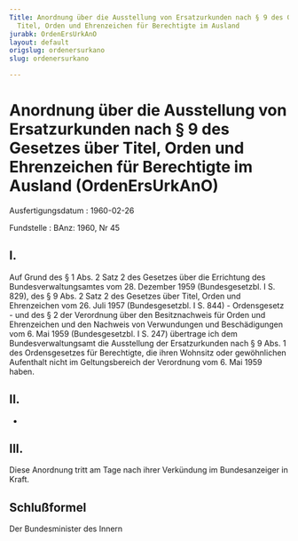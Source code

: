 ```yaml
---
Title: Anordnung über die Ausstellung von Ersatzurkunden nach § 9 des Gesetzes über
  Titel, Orden und Ehrenzeichen für Berechtigte im Ausland
jurabk: OrdenErsUrkAnO
layout: default
origslug: ordenersurkano
slug: ordenersurkano

---
```


# Anordnung über die Ausstellung von Ersatzurkunden nach § 9 des Gesetzes über Titel, Orden und Ehrenzeichen für Berechtigte im Ausland (OrdenErsUrkAnO)

Ausfertigungsdatum
:   1960-02-26

Fundstelle
:   BAnz: 1960, Nr 45

## I.

Auf Grund des § 1 Abs. 2 Satz 2 des Gesetzes über die Errichtung des
Bundesverwaltungsamtes vom 28. Dezember 1959 (Bundesgesetzbl. I S.
829), des § 9 Abs. 2 Satz 2 des Gesetzes über Titel, Orden und
Ehrenzeichen vom 26. Juli 1957 (Bundesgesetzbl. I S. 844) -
Ordensgesetz - und des § 2 der Verordnung über den Besitznachweis für
Orden und Ehrenzeichen und den Nachweis von Verwundungen und
Beschädigungen vom 6. Mai 1959 (Bundesgesetzbl. I S. 247) übertrage
ich dem Bundesverwaltungsamt die Ausstellung der Ersatzurkunden nach §
9 Abs. 1 des Ordensgesetzes für Berechtigte, die ihren Wohnsitz oder
gewöhnlichen Aufenthalt nicht im Geltungsbereich der Verordnung vom 6.
Mai 1959 haben.

## II.

-

## III.

Diese Anordnung tritt am Tage nach ihrer Verkündung im Bundesanzeiger
in Kraft.

## Schlußformel

Der Bundesminister des Innern

